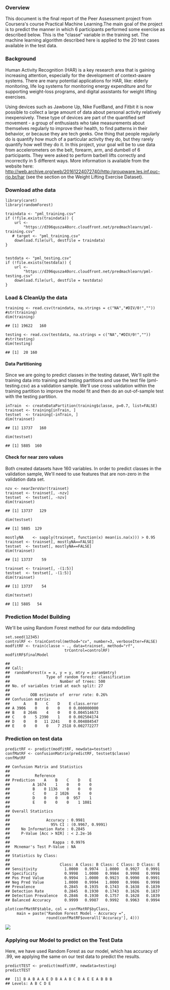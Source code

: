 ### Overview

This document is the final report of the Peer Assessment project from
Coursera's course Practical Machine Learning.The main goal of the
project is to predict the manner in which 6 participants performed some
exercise as described below. This is the "classe" variable in the
training set. The machine learning algorithm described here is applied
to the 20 test cases available in the test data.

### Background

Human Activity Recognition (HAR) is a key research area that is gaining
increasing attention, especially for the development of context-aware
systems. There are many potential applications for HAR, like: elderly
monitoring, life log systems for monitoring energy expenditure and for
supporting weight-loss programs, and digital assistants for weight
lifting exercises.

Using devices such as Jawbone Up, Nike FuelBand, and Fitbit it is now
possible to collect a large amount of data about personal activity
relatively inexpensively. These type of devices are part of the
quantified self movement - a group of enthusiasts who take measurements
about themselves regularly to improve their health, to find patterns in
their behavior, or because they are tech geeks. One thing that people
regularly do is quantify how much of a particular activity they do, but
they rarely quantify how well they do it. In this project, your goal
will be to use data from accelerometers on the belt, forearm, arm, and
dumbell of 6 participants. They were asked to perform barbell lifts
correctly and incorrectly in 5 different ways. More information is
available from the website here:
<http://web.archive.org/web/20161224072740/http:/groupware.les.inf.puc-rio.br/har>
(see the section on the Weight Lifting Exercise Dataset).

### Download athe data

    library(caret)
    library(randomForest)

    traindata <- "pml_training.csv"
    if (!file.exists(traindata)) {
        url <-
            "https://d396qusza40orc.cloudfront.net/predmachlearn/pml-training.csv"
       # target <- "pml_training.csv"
        download.file(url, destfile = traindata)
    }


    testdata <- "pml_testing.csv"
    if (!file.exists(testdata)) {
        url <-
            "https://d396qusza40orc.cloudfront.net/predmachlearn/pml-testing.csv"
        download.file(url, destfile = testdata)
    }

### Load & CleanUp the data

    training <- read.csv(traindata, na.strings = c("NA","#DIV/0!",""))
    #str(training)
    dim(training)

    ## [1] 19622   160

    testing <- read.csv(testdata, na.strings = c("NA","#DIV/0!",""))
    #str(testing)
    dim(testing)

    ## [1]  20 160

#### Data Partitioning

Since we are going to predict classes in the testing dataset, We'll
split the training data into training and testing partitions and use the
test file (pml-testing.csv) as a validation sample. We'll use cross
validation within the training partition to improve the model fit and
then do an out-of-sample test with the testing partition.

    inTrain  <- createDataPartition(training$classe, p=0.7, list=FALSE)
    trainset <- training[inTrain, ]
    testset  <- training[-inTrain, ]
    dim(trainset)

    ## [1] 13737   160

    dim(testset)

    ## [1] 5885  160

#### Check for near zero values

Both created datasets have 160 variables. In order to predict classes in
the validation sample, We'll need to use features that are non-zero in
the validation data set.

    nzv <- nearZeroVar(trainset)
    trainset <- trainset[, -nzv]
    testset  <- testset[, -nzv]
    dim(trainset)

    ## [1] 13737   129

    dim(testset)

    ## [1] 5885  129

    mostlyNA    <- sapply(trainset, function(x) mean(is.na(x))) > 0.95
    trainset <- trainset[, mostlyNA==FALSE]
    testset  <- testset[, mostlyNA==FALSE]
    dim(trainset)

    ## [1] 13737    59

    trainset <- trainset[, -(1:5)]
    testset  <- testset[, -(1:5)]
    dim(trainset)

    ## [1] 13737    54

    dim(testset)

    ## [1] 5885   54

### Prediction Model Building

We'll be using Random Forest method for our data mdodelling

    set.seed(12345)
    controlRF <- trainControl(method="cv", number=3, verboseIter=FALSE)
    modfitRF <- train(classe ~ ., data=trainset, method="rf",
                              trControl=controlRF)
    modfitRF$finalModel

    ## 
    ## Call:
    ##  randomForest(x = x, y = y, mtry = param$mtry) 
    ##                Type of random forest: classification
    ##                      Number of trees: 500
    ## No. of variables tried at each split: 27
    ## 
    ##         OOB estimate of  error rate: 0.26%
    ## Confusion matrix:
    ##      A    B    C    D    E class.error
    ## A 3906    0    0    0    0 0.000000000
    ## B    8 2646    4    0    0 0.004514673
    ## C    0    5 2390    1    0 0.002504174
    ## D    0    0   11 2241    0 0.004884547
    ## E    0    0    0    7 2518 0.002772277

### Prediction on test data

    predictRF <- predict(modfitRF, newdata=testset)
    confMatRF <- confusionMatrix(predictRF, testset$classe)
    confMatRF

    ## Confusion Matrix and Statistics
    ## 
    ##           Reference
    ## Prediction    A    B    C    D    E
    ##          A 1674    1    0    0    0
    ##          B    0 1136    0    0    0
    ##          C    0    2 1026    6    0
    ##          D    0    0    0  957    1
    ##          E    0    0    0    1 1081
    ## 
    ## Overall Statistics
    ##                                           
    ##                Accuracy : 0.9981          
    ##                  95% CI : (0.9967, 0.9991)
    ##     No Information Rate : 0.2845          
    ##     P-Value [Acc > NIR] : < 2.2e-16       
    ##                                           
    ##                   Kappa : 0.9976          
    ##  Mcnemar's Test P-Value : NA              
    ## 
    ## Statistics by Class:
    ## 
    ##                      Class: A Class: B Class: C Class: D Class: E
    ## Sensitivity            1.0000   0.9974   1.0000   0.9927   0.9991
    ## Specificity            0.9998   1.0000   0.9984   0.9998   0.9998
    ## Pos Pred Value         0.9994   1.0000   0.9923   0.9990   0.9991
    ## Neg Pred Value         1.0000   0.9994   1.0000   0.9986   0.9998
    ## Prevalence             0.2845   0.1935   0.1743   0.1638   0.1839
    ## Detection Rate         0.2845   0.1930   0.1743   0.1626   0.1837
    ## Detection Prevalence   0.2846   0.1930   0.1757   0.1628   0.1839
    ## Balanced Accuracy      0.9999   0.9987   0.9992   0.9963   0.9994

    plot(confMatRF$table, col = confMatRF$byClass, 
         main = paste("Random Forest Model - Accuracy =",
                      round(confMatRF$overall['Accuracy'], 4)))

![](Machine_Learning_Project_files/figure-markdown_strict/unnamed-chunk-8-1.png)

### Applying our Model to predict on the Test Data

Here, we have used Random Forest as our model, which has accuracy of
.99, we applying the same on our test data to predict the results.

    predictTEST <- predict(modfitRF, newdata=testing)
    predictTEST

    ##  [1] B A B A A E D B A A B C B A E E A B B B
    ## Levels: A B C D E
